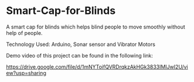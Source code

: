 # Smart-Cap-for-Blinds
A smart cap for blinds which helps blind people to move smoothly without help of people. 

Technology Used: Arduino, Sonar sensor and Vibrator Motors

Demo video of this project can be found in the following link: 

https://drive.google.com/file/d/1mNYToifQVRDrqkzAkHGk3833IMIJwI2U/view?usp=sharing
